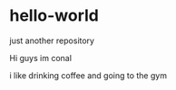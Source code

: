 # hello-world
just another repository 

Hi guys im conal

i like drinking coffee and going to the gym
